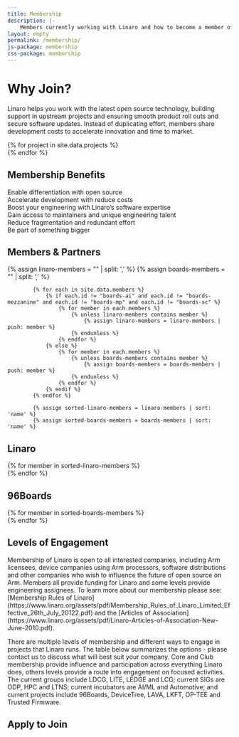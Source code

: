 ```yaml
---
title: Membership
description: |-
    Members currently working with Linaro and how to become a member of Linaro.
layout: empty
permalink: /membership/
js-package: membership
css-package: membership
---
```

<div class="container-fluid" id="why-join-container"  style="background-image: url('/assets/images/content/membership-bg.jpg');">
<div class="row overlay padded-row" id="why-join">
    <div class="container text-center">
        <h1 class="fly center-block">Why Join?</h1>
        <p class="fly center-block">
            Linaro helps you work with the latest open source technology, building support in upstream projects and ensuring smooth product roll outs and secure software updates. Instead of duplicating effort, members share development costs to accelerate innovation and time to market.
        </p>
    </div>
</div>
</div>
<div class="container-fluid">
<div class="row" id="projects">
    <div class="owl-carousel owl-theme" id="projects-slider">
        {% for project in site.data.projects %}
        <a href="{{project.url}}" target="_blank">
            <div class="item project-item">
                <div class="project-image lazyload" style="background: url('/assets/images/projects/{{project.image}}') no-repeat center center;
                 background-size: contain; -webkit-background-size: contain; -moz-background-size: contain; -o-background-size: contain;"></div>
            </div>
        </a>
        {% endfor %}
    </div>
</div>
<div class="row padded-row" id="key-factors">
    <div class="container">
        <h2 class="text-center fly">Membership Benefits</h2>
        <div class="col-xs-12 col-sm-4 col-lg-2 fly key-factor text-center">
            <div class="key-factor-block fly" data-toggle="tooltip" data-container="body" data-placement="top" title="Regardless of the industry you operate in, there are common software foundations that you can use to deploy your products.

By working with Linaro and its members on the core software, you can focus your attention on differentiation.">
                <span class="key-factor-title">
                    <span class="bold">Enable differentiation</span> with <span class="bold">open source</span>
                </span>
            </div>
        </div>
        <div class="col-xs-12 col-sm-4 col-lg-2 fly key-factor text-center">
            <div class="key-factor-block fly" data-toggle="tooltip" data-container="body" data-placement="top" title="Rather than developing and maintaining all your software for the life of your products on your own, you and other members do the work together through the Linaro shared engineering resource. This reduces the cost for each member and minimizes fragmentation and redundant effort.">
                <span class="key-factor-title">
                    <span class="bold">Accelerate development</span> with <span class="bold">reduce costs</span>
                </span>
            </div>
        </div>
        <div class="col-xs-12 col-sm-4 col-lg-2 fly key-factor text-center">
            <div class="key-factor-block fly" data-toggle="tooltip" data-container="body" data-placement="top" title="Linaro engineers combined with developers from member companies create a unique shared engineering resource to support members. This resource has a recognized record of delivering high value collaboration with Linaro consistently in the top five company contributors to the Linux kernel and a major contributor to over 70 other open source projects, including many maintained by Linaro engineers. All members have an opportunity to collaborate directly with Arm engineers in most of Linaro’s engineering groups and this, combined with the expertise from Linaro and other members is one of the key, unique features of Linaro membership.">
                <span class="key-factor-title">
                    Boost your <span class="bold">engineering</span> with Linaro’s <span class="bold">software expertise</span>
                </span>
            </div>
        </div>
        <div class="col-xs-12 col-sm-4 col-lg-2 fly key-factor text-center">
            <div class="key-factor-block fly" data-toggle="tooltip" data-container="body" data-placement="top" title="Linaro aims to recruit the best open source engineers to work on our members’ projects. Normally, when an engineer works for a company, they only work for their employer, but Linaro’s model enables their expertise to be shared by all members. It also enables access to other company’s engineers through the assignees. Many of our engineers are recognized world leaders and are deeply involved in the projects they work on, in many case being maintainers or leading contributors. Linaro membership provides access to this unique resource.">
                <span class="key-factor-title">
                    Gain access to <span class="bold">maintainers</span> and <span class="bold">unique</span> engineering talent
                </span>
            </div>
        </div>
        <div class="col-xs-12 col-sm-4 col-lg-2 fly key-factor text-center">
            <div class="key-factor-block fly" data-toggle="tooltip" data-container="body" data-placement="top" title="As open source is by definition open to contributions from all, many companies end up working on the same problems with limited coordination. Linaro provides the forums in which engineering work can be coordinated and non-differentiating heavy lifting can be identified and shared. ">
                <span class="key-factor-title">
                   Reduce <span class="bold">fragmentation</span> and <span class="bold">redundant</span> effort
                </span>
            </div>
        </div>
        <div class="col-xs-12 col-sm-4 col-lg-2 fly key-factor text-center">
            <div class="key-factor-block fly" data-toggle="tooltip" data-container="body" data-placement="top" title="Linaro is member funded and delivers output to members, into open source projects, and into the community. Founded in 2010 with 6 members, Linaro now has over 20 with 140 staff and a total of over 300 OSS engineers distributed globally. Becoming a Linaro member not only enables you to develop your products, it also enables direct engineering collaboration with other members, such as Arm innovation to take place in the wider Open Source Community. Collaborating with engineers across a wide range of verticals and companies has the added benefit of a broader and longer term view of problem solving, with the potential to accelerate innovation and release better products to market sooner.">
                <span class="key-factor-title">
                   Be part of something bigger
                </span>
            </div>
        </div>
    </div>
</div>
<div class="row padded-row" id="members-and-partners">
    <div class="container">
        <h2 class="text-center fly">Members & Partners</h2>
            {% assign linaro-members = "" | split: ',' %}
            {% assign boards-members = "" | split: ',' %}

            {% for each in site.data.members %}
                {% if each.id != "boards-ai" and each.id != "boards-mezzanine" and each.id != "boards-mp" and each.id != "boards-sc" %}
                    {% for member in each.members %}
                        {% unless linaro-members contains member %}
                            {% assign linaro-members = linaro-members | push: member %}
                        {% endunless %}
                    {% endfor %}
                {% else %}
                    {% for member in each.members %}
                        {% unless boards-members contains member %}
                            {% assign boards-members = boards-members | push: member %}
                        {% endunless %}
                    {% endfor %}
                {% endif %}
            {% endfor %}

            {% assign sorted-linaro-members = linaro-members | sort: 'name' %}
            {% assign sorted-boards-members = boards-members | sort: 'name' %}
<div class="container linaro-members ">
<h2 class="text-center fly">Linaro</h2>
{% for member in sorted-linaro-members %}
<div class="col-xs-6 col-sm-3 col-md-2 member-col fly">
<a href="{{member.url}}">
<div class="member lazyload" style="background-image: url('/assets/images/members/{{member.image}}');"></div>
</a>
</div>
{% endfor %}
</div>

<div class="container boards-members fly">
<h2 class="text-center">96Boards</h2>
{% for member in sorted-boards-members %}
<div class="col-xs-6 col-sm-3 col-md-2 member-col">
<a href="{{member.url}}">
<div class="member lazyload" style="background-image: url('/assets/images/members/{{member.image}}');"></div>
</a>
</div>
{% endfor %}
</div>
</div>
</div>
<div class="row padded-row" id="membership-levels">
    <div class="container">
        <h2 class="text-center fly">Levels of Engagement</h2>
<div markdown="1" class="fly">
Membership of Linaro is open to all interested companies, including Arm licensees, device companies using Arm processors, software distributions and other companies who wish to influence the future of open source on Arm. Members all provide funding for Linaro and some levels provide engineering assignees. To learn more about our membership please see: [Membership Rules of Linaro](https://www.linaro.org/assets/pdf/Membership_Rules_of_Linaro_Limited_Effective_26th_July_20122.pdf) and the [Articles of Association](https://www.linaro.org/assets/pdf/Linaro-Articles-of-Association-New-June-2010.pdf).

There are multiple levels of membership and different ways to engage in projects that Linaro runs. The table below summarizes the options - please contact us to discuss what will best suit your company. Core and Club membership provide influence and participation across everything Linaro does, others levels provide a route into engagement on focused activities. The current groups include LDCG, LITE, LEDGE and LCG; current SIGs are ODP, HPC and LTNS; current incubators are AI/ML and Automotive; and current projects include 96Boards, DeviceTree, LAVA, LKFT, OP-TEE and Trusted Firmware.
</div>
    </div>
</div>
<div class="row padded-row" id="apply-to-join">
    <div class="container">
        <h2 class="text-center fly">Apply to Join</h2>
        <div class="cognito fly">
            <script src="https://services.cognitoforms.com/s/KvRQmIn2dku6k6gGP711jw"></script>
            <script>
                Cognito.load("forms", {
                    id: "14", entry: {
                        "PageUrl": "{{site.url}}{{page.url}}",
                        "RedirectUrl": "{{site.url}}/thank-you/?ref={{page.url}}",
                        "ChoiceField": [{% for member in site.data.members %}"{{member.membership_group_name}}"{% unless forloop.last %}, {% endunless %}{% endfor %}]
                    }});
            </script>
        </div>
    </div>
</div>

</div>
